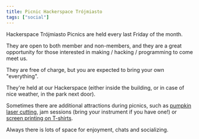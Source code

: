 ```yaml
---
title: Picnic Hackerspace Trójmiasto
tags: ["social"]
---
```


Hackerspace Trójmiasto Picnics are held every last Friday of the month.

They are open to both member and non-members, and they are a great opportunity for those interested in making / hacking / programming to come meet us.

They are free of charge, but you are expected to bring your own "everything".

They're held at our Hackerspace (either inside the building, or in case of nice weather, in the park next door).

Sometimes there are additional attractions during picnics, such as [pumpkin laser cutting](https://www.youtu.be/fwM8jjUy9WY), jam sessions (bring your instrument if you have one!) or [screen printing on T-shirts](https://youtu.be/jEnqVexmKrI).

Always there is lots of space for enjoyment, chats and socializing.
